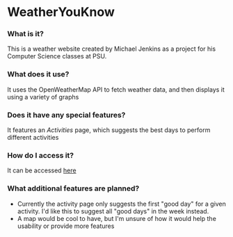 # WeatherYouKnow

### What is it?
 This is a weather website created by Michael Jenkins as a project for his Computer Science classes at PSU.
### What does it use?
 It uses the OpenWeatherMap API to fetch weather data, and then displays it using a variety of graphs
### Does it have any special features?
 It features an *Activities* page, which suggests the best days to perform different activities
### How do I access it?
 It can be accessed [here](https://kiptheturtlebear.github.io/index.html)
### What additional features are planned?
 - Currently the activity page only suggests the first "good day" for a given activity. I'd like this to suggest all "good days" in the week instead.
 - A map would be cool to have, but I'm unsure of how it would help the usability or provide more features
